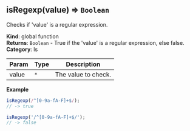 <a name="isRegexp"></a>

## isRegexp(value) ⇒ <code>Boolean</code>
Checks if 'value' is a regular expression.

**Kind**: global function  
**Returns**: <code>Boolean</code> - True if the 'value' is a regular expression, else false.  
**Category**: Is  

| Param | Type | Description |
| --- | --- | --- |
| value | <code>\*</code> | The value to check. |

**Example**  
```js
isRegexp(/^[0-9a-fA-F]+$/);
// -> true

isRegexp('/^[0-9a-fA-F]+$/');
// -> false
```
